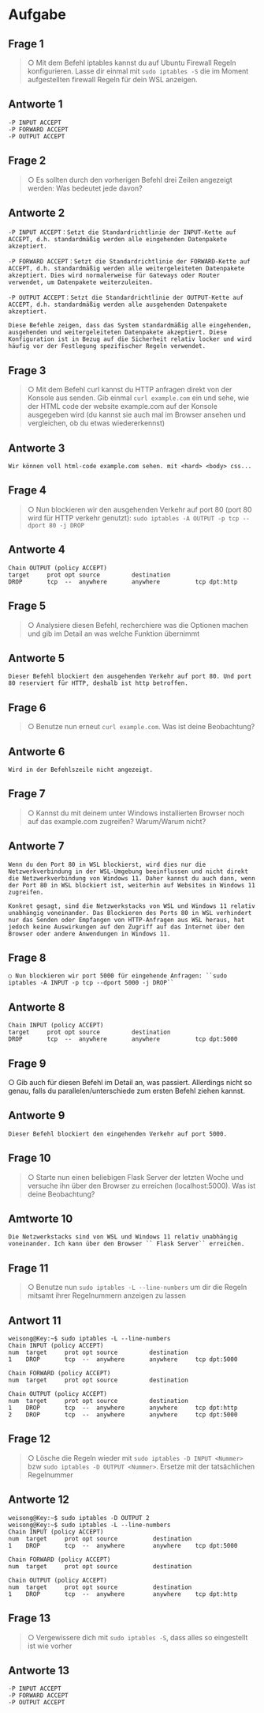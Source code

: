 # Aufgabe

## Frage 1
>   ○ Mit dem Befehl iptables kannst du auf Ubuntu Firewall Regeln konfigurieren.
>   Lasse dir einmal mit ``sudo iptables -S`` die im Moment aufgestellten firewall Regeln für dein WSL anzeigen.
## Antworte 1
    -P INPUT ACCEPT
    -P FORWARD ACCEPT
    -P OUTPUT ACCEPT

## Frage 2
> ○ Es sollten durch den vorherigen Befehl drei Zeilen angezeigt werden: Was bedeutet jede davon?
## Antworte 2
    -P INPUT ACCEPT：Setzt die Standardrichtlinie der INPUT-Kette auf ACCEPT, d.h. standardmäßig werden alle eingehenden Datenpakete akzeptiert.

    -P FORWARD ACCEPT：Setzt die Standardrichtlinie der FORWARD-Kette auf ACCEPT, d.h. standardmäßig werden alle weitergeleiteten Datenpakete akzeptiert. Dies wird normalerweise für Gateways oder Router verwendet, um Datenpakete weiterzuleiten.

    -P OUTPUT ACCEPT：Setzt die Standardrichtlinie der OUTPUT-Kette auf ACCEPT, d.h. standardmäßig werden alle ausgehenden Datenpakete akzeptiert.

    Diese Befehle zeigen, dass das System standardmäßig alle eingehenden, ausgehenden und weitergeleiteten Datenpakete akzeptiert. Diese Konfiguration ist in Bezug auf die Sicherheit relativ locker und wird häufig vor der Festlegung spezifischer Regeln verwendet.

## Frage 3
> ○ Mit dem Befehl curl kannst du HTTP anfragen direkt von der Konsole aus senden. Gib einmal ``curl example.com`` ein und sehe, wie der HTML code der website example.com auf der Konsole ausgegeben wird (du kannst sie auch mal im Browser ansehen und vergleichen, ob du etwas wiedererkennst)
## Antworte 3
    Wir können voll html-code example.com sehen. mit <hard> <body> css...

## Frage 4
> ○ Nun blockieren wir den ausgehenden Verkehr auf port 80 (port 80 wird für HTTP verkehr genutzt):
``sudo iptables -A OUTPUT -p tcp --dport 80 -j DROP``

## Antworte 4
    Chain OUTPUT (policy ACCEPT)
    target     prot opt source         destination
    DROP       tcp  --  anywhere       anywhere          tcp dpt:http

## Frage 5
> ○ Analysiere diesen Befehl, recherchiere was die Optionen machen und gib im Detail an was welche Funktion übernimmt

## Antworte 5
    Dieser Befehl blockiert den ausgehenden Verkehr auf port 80. Und port 80 reserviert für HTTP, deshalb ist http betroffen.

## Frage 6
> ○ Benutze nun erneut ``curl example.com``. Was ist deine Beobachtung?

## Antworte 6
    Wird in der Befehlszeile nicht angezeigt.

## Frage 7
> ○ Kannst du mit deinem unter Windows installierten Browser noch auf das example.com zugreifen? Warum/Warum nicht?

## Antworte 7
    Wenn du den Port 80 in WSL blockierst, wird dies nur die Netzwerkverbindung in der WSL-Umgebung beeinflussen und nicht direkt die Netzwerkverbindung von Windows 11. Daher kannst du auch dann, wenn der Port 80 in WSL blockiert ist, weiterhin auf Websites in Windows 11 zugreifen.

    Konkret gesagt, sind die Netzwerkstacks von WSL und Windows 11 relativ unabhängig voneinander. Das Blockieren des Ports 80 in WSL verhindert nur das Senden oder Empfangen von HTTP-Anfragen aus WSL heraus, hat jedoch keine Auswirkungen auf den Zugriff auf das Internet über den Browser oder andere Anwendungen in Windows 11.

## Frage 8
    ○ Nun blockieren wir port 5000 für eingehende Anfragen: ``sudo iptables -A INPUT -p tcp --dport 5000 -j DROP``

## Antworte 8
    Chain INPUT (policy ACCEPT)
    target     prot opt source         destination
    DROP       tcp  --  anywhere       anywhere          tcp dpt:5000

## Frage 9
○ Gib auch für diesen Befehl im Detail an, was passiert. Allerdings nicht so genau, falls du parallelen/unterschiede zum ersten Befehl ziehen kannst.

## Antworte 9
    Dieser Befehl blockiert den eingehenden Verkehr auf port 5000.

## Frage 10
> ○ Starte nun einen beliebigen Flask Server der letzten Woche und versuche ihn über den Browser zu erreichen (localhost:5000). Was ist deine Beobachtung?

## Amtworte 10
    Die Netzwerkstacks sind von WSL und Windows 11 relativ unabhängig voneinander. Ich kann über den Browser `` Flask Server`` erreichen.

## Frage 11
> ○ Benutze nun ``sudo iptables -L --line-numbers`` um dir die Regeln mitsamt ihrer Regelnummern anzeigen zu lassen

## Antwort 11
    weisong@Key:~$ sudo iptables -L --line-numbers
    Chain INPUT (policy ACCEPT)
    num  target     prot opt source         destination
    1    DROP       tcp  --  anywhere       anywhere     tcp dpt:5000

    Chain FORWARD (policy ACCEPT)
    num  target     prot opt source         destination

    Chain OUTPUT (policy ACCEPT)
    num  target     prot opt source         destination
    1    DROP       tcp  --  anywhere       anywhere     tcp dpt:http
    2    DROP       tcp  --  anywhere       anywhere     tcp dpt:5000
## Frage 12
> ○ Lösche die Regeln wieder mit ``sudo iptables -D INPUT <Nummer>`` bzw ``sudo iptables -D OUTPUT <Nummer>``. Ersetze <Nummer> mit der tatsächlichen Regelnummer

## Antworte 12

    weisong@Key:~$ sudo iptables -D OUTPUT 2
    weisong@Key:~$ sudo iptables -L --line-numbers
    Chain INPUT (policy ACCEPT)
    num  target     prot opt source          destination
    1    DROP       tcp  --  anywhere        anywhere    tcp dpt:5000

    Chain FORWARD (policy ACCEPT)
    num  target     prot opt source          destination

    Chain OUTPUT (policy ACCEPT)
    num  target     prot opt source          destination
    1    DROP       tcp  --  anywhere        anywhere    tcp dpt:http

## Frage 13
> ○ Vergewissere dich mit ``sudo iptables -S``, dass alles so eingestellt ist wie vorher

## Antworte 13
    -P INPUT ACCEPT
    -P FORWARD ACCEPT
    -P OUTPUT ACCEPT